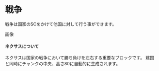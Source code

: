# 戦争
戦争は国家のSCをかけて他国に対して行う事ができます。  


画像

#### ネクサスについて
ネクサスは国家の戦争において勝ち負けを左右する重要なブロックです。
建国と同時にチャンクの中央、高さ80に自動的に生成されます。  
